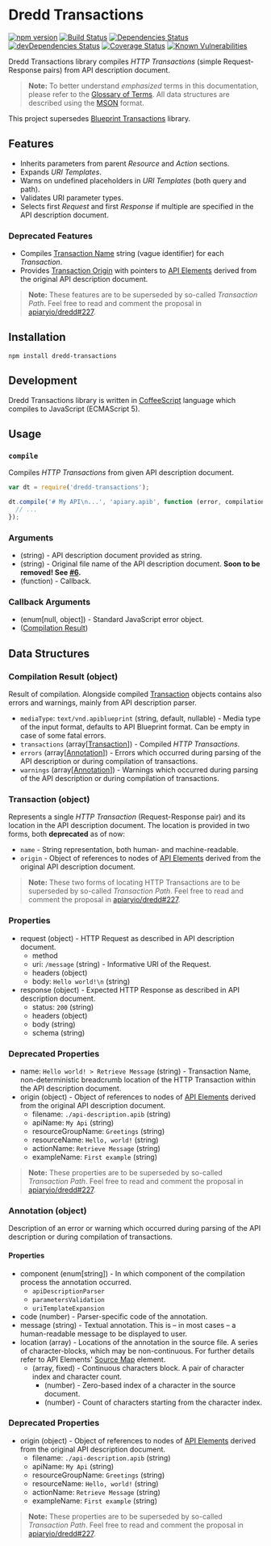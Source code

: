 # Dredd Transactions

[![npm version](https://badge.fury.io/js/dredd-transactions.svg)](https://badge.fury.io/js/dredd-transactions)
[![Build Status](https://travis-ci.org/apiaryio/dredd-transactions.svg?branch=master)](https://travis-ci.org/apiaryio/dredd-transactions)
[![Dependencies Status](https://david-dm.org/apiaryio/dredd-transactions.svg)](https://david-dm.org/apiaryio/dredd-transactions)
[![devDependencies Status](https://david-dm.org/apiaryio/dredd-transactions/dev-status.svg)](https://david-dm.org/apiaryio/dredd-transactions#info=devDependencies)
[![Coverage Status](https://coveralls.io/repos/github/apiaryio/dredd-transactions/badge.svg?branch=master)](https://coveralls.io/github/apiaryio/dredd-transactions?branch=master)
[![Known Vulnerabilities](https://snyk.io/test/npm/dredd-transactions/badge.svg)](https://snyk.io/test/npm/dredd-transactions)


Dredd Transactions library compiles *HTTP Transactions* (simple Request-Response pairs) from API description document.

> **Note:** To better understand *emphasized* terms in this documentation, please refer to the [Glossary of Terms][api-blueprint-glossary]. All data structures are described using the [MSON][mson-spec] format.

This project supersedes [Blueprint Transactions][blueprint-transactions] library.


## Features

* Inherits parameters from parent *Resource* and *Action* sections.
* Expands *URI Templates*.
* Warns on undefined placeholders in *URI Templates* (both query and path).
* Validates URI parameter types.
* Selects first *Request* and first *Response* if multiple are specified in the API description document.


### Deprecated Features

* Compiles [Transaction Name][transaction-object-spec] string (vague identifier) for each *Transaction*.
* Provides [Transaction Origin][transaction-object-spec] with pointers to [API Elements][api-elements] derived from the original API description document.

> **Note:** These features are to be superseded by so-called _Transaction Path_. Feel free to read and comment the proposal in [apiaryio/dredd#227](https://github.com/apiaryio/dredd/issues/227).


## Installation

```
npm install dredd-transactions
```


## Development

Dredd Transactions library is written in [CoffeeScript](http://coffeescript.org/) language which compiles to JavaScript (ECMAScript 5).


## Usage

### `compile`

Compiles *HTTP Transactions* from given API description document.

```javascript
var dt = require('dredd-transactions');

dt.compile('# My API\n...', 'apiary.apib', function (error, compilationResult) {
  // ...
});
```

### Arguments

- (string) - API description document provided as string.
- (string) - Original file name of the API description document. **Soon to be removed! See [#6][filename-deprecation].**
- (function) - Callback.

### Callback Arguments

- (enum[null, object]) - Standard JavaScript error object.
- ([Compilation Result][compilation-result-object-spec])


## Data Structures

<a name="compilation-result-object"></a>
### Compilation Result (object)

Result of compilation. Alongside compiled [Transaction][transaction-object-spec] objects contains also errors and warnings, mainly from API description parser.

- `mediaType`: `text/vnd.apiblueprint` (string, default, nullable) - Media type of the input format, defaults to API Blueprint format. Can be empty in case of some fatal errors.
- `transactions` (array[[Transaction][transaction-object-spec]]) - Compiled _HTTP Transactions_.
- `errors` (array[[Annotation][annotation-object-spec]]) - Errors which occurred during parsing of the API description or during compilation of transactions.
- `warnings` (array[[Annotation][annotation-object-spec]]) - Warnings which occurred during parsing of the API description or during compilation of transactions.

<a name="transaction-object"></a>
### Transaction (object)

Represents a single *HTTP Transaction* (Request-Response pair) and its location in the API description document. The location is provided in two forms, both **deprecated** as of now:

- `name` - String representation, both human- and machine-readable.
- `origin` - Object of references to nodes of [API Elements][api-elements] derived from the original API description document.

> **Note:** These two forms of locating HTTP Transactions are to be superseded by so-called _Transaction Path_. Feel free to read and comment the proposal in [apiaryio/dredd#227](https://github.com/apiaryio/dredd/issues/227).


### Properties

- request (object) - HTTP Request as described in API description document.
    - method
    - uri: `/message` (string) - Informative URI of the Request.
    - headers (object)
    - body: `Hello world!\n` (string)
- response (object) - Expected HTTP Response as described in API description document.
    - status: `200` (string)
    - headers (object)
    - body (string)
    - schema (string)


### Deprecated Properties

- name: `Hello world! > Retrieve Message` (string) - Transaction Name, non-deterministic breadcrumb location of the HTTP Transaction within the API description document.
- origin (object) - Object of references to nodes of [API Elements][api-elements] derived from the original API description document.
    - filename: `./api-description.apib` (string)
    - apiName: `My Api` (string)
    - resourceGroupName: `Greetings` (string)
    - resourceName: `Hello, world!` (string)
    - actionName: `Retrieve Message` (string)
    - exampleName: `First example` (string)

> **Note:** These properties are to be superseded by so-called _Transaction Path_. Feel free to read and comment the proposal in [apiaryio/dredd#227](https://github.com/apiaryio/dredd/issues/227).


<a name="annotation-object"></a>
### Annotation (object)

Description of an error or warning which occurred during parsing of the API description or during compilation of transactions.

#### Properties

- component (enum[string]) - In which component of the compilation process the annotation occurred.
    - `apiDescriptionParser`
    - `parametersValidation`
    - `uriTemplateExpansion`
- code (number) - Parser-specific code of the annotation.
- message (string) - Textual annotation. This is – in most cases – a human-readable message to be displayed to user.
- location (array) - Locations of the annotation in the source file. A series of character-blocks, which may be non-continuous. For further details refer to API Elements' [Source Map](source-map) element.
    - (array, fixed) - Continuous characters block. A pair of character index and character count.
        - (number) - Zero-based index of a character in the source document.
        - (number) - Count of characters starting from the character index.

### Deprecated Properties

- origin (object) - Object of references to nodes of [API Elements][api-elements] derived from the original API description document.
    - filename: `./api-description.apib` (string)
    - apiName: `My Api` (string)
    - resourceGroupName: `Greetings` (string)
    - resourceName: `Hello, world!` (string)
    - actionName: `Retrieve Message` (string)
    - exampleName: `First example` (string)

> **Note:** These properties are to be superseded by so-called _Transaction Path_. Feel free to read and comment the proposal in [apiaryio/dredd#227](https://github.com/apiaryio/dredd/issues/227).


[dredd]: https://github.com/apiaryio/dredd
[mson-spec]: https://github.com/apiaryio/mson
[api-elements]: http://api-elements.readthedocs.org/
[api-blueprint-glossary]: https://github.com/apiaryio/api-blueprint/blob/master/Glossary%20of%20Terms.md
[blueprint-transactions]: https://github.com/apiaryio/blueprint-transactions/


[filename-deprecation]: https://github.com/apiaryio/dredd-transactions/issues/6
[compilation-result-object-spec]: #compilation-result-object
[transaction-object-spec]: #transaction-object
[annotation-object-spec]: #annotation-object
[source-map]: https://github.com/refractproject/refract-spec/blob/master/namespaces/parse-result-namespace.md#source-map-element
